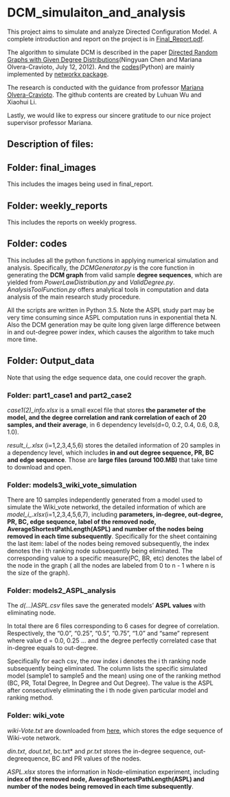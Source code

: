 # DCM_simulaiton_and_analysis

This project aims to simulate and analyze Directed Configuration Model. A complete introduction and report on the project is in [Final_Report.pdf](https://github.com/leahwu/DCM_simulaiton_and_analysis/blob/master/FinalReport.pdf). 

The algorithm to simulate DCM is described in the paper [Directed Random Graphs with Given Degree Distributions]( https://arxiv.org/pdf/1207.2475.pdf)(Ningyuan Chen and Mariana Olvera-Cravioto, July 12, 2012). And the [codes]( https://github.com/leahwu/DCM_simulaiton_and_analysis/tree/master/codes)(Python) are mainly implemented by [networkx package](https://networkx.github.io/documentation/networkx-1.11/).

The research is conducted with the guidance from professor [Mariana Olvera-Cravioto](http://olvera.ieor.berkeley.edu/). The github contents are created by Luhuan Wu and Xiaohui Li. 

Lastly, we would like to express our sincere gratitude to our nice project supervisor professor Mariana.

## Description of files:

## Folder: final_images

This includes the images being used in final_report.

## Folder: weekly_reports

This includes the reports on weekly progress.

## Folder: codes

This includes all the python functions in applying numerical simulation and analysis. Specifically, the *DCMGenerator.py* is the core function in generating the **DCM graph** from valid sample **degree sequences**, which are yielded from *PowerLawDistribution.py* and *ValidDegree.py*. *AnalysisToolFunction.py* offers analytical tools in computation and data analysis of the main research study procedure. 

All the scripts are written in Python 3.5. Note the ASPL study part may be very time consuming since ASPL computation runs in exponential theta N. Also the DCM generation may be quite long given large difference between in and out-degree power index, which causes the algorithm to take much more time. 

## Folder: Output_data

Note that using the edge sequence data, one could recover the graph.

### Folder: part1\_case1 and part2\_case2

*case1(2)_info.xlsx* is a small excel file that stores **the parameter of the model, and the degree correlation and rank correlation of each of 20 samples, and their average**, in 6 dependency levels(d=0, 0.2, 0.4, 0.6, 0.8, 1.0).

*result_i_.xlsx* (i=1,2,3,4,5,6) stores the detailed information of 20 samples in a dependency level, which includes **in and out degree sequence, PR, BC and edge sequence**. Those are **large files (around 100.MB)** that take time to download and open.

### Folder: models3_wiki_vote_simulation

There are 10 samples independently generated from a model used to simulate the Wiki_vote networkd, the detailed information of which are  *model_i_.xlsx*(i=1,2,3,4,5,6,7), including **parameters, in-degree, out-degree, PR, BC, edge sequence, label of the removed node, AverageShortestPathLength(ASPL) and number of the nodes being removed in each time subsequently**. Specifically for the sheet containing the last item: label of the nodes being removed subsequently, the index denotes the i th ranking node subsequently being eliminated. The corresponding value to a specific measure(PC, BR, etc) denotes the label of the node in the graph ( all the nodes are labeled from 0 to n - 1 where n is the size of the graph).

### Folder: models2_ASPL_analysis 

The *d(…)ASPL.csv* files save the generated models’ **ASPL values** with eliminating node.

In total there are 6 files corresponding to 6 cases for degree of correlation. Respectively, the “0.0”, “0.25”, “0.5”, “0.75”, “1.0” and “same” represent where value d = 0.0, 0.25 … and the degree perfectly correlated case that in-degree equals to out-degree.

Specifically for each csv, the row index i denotes the i th ranking node subsequently being eliminated. The column lists the specific simulated model (sample1 to sample5 and the mean) using one of the ranking method (BC, PR, Total Degree, In Degree and Out Degree). The value is the ASPL after consecutively eliminating the i th node given particular model and ranking method.

### Folder: wiki_vote

*wiki-Vote.txt* are downloaded from [here](https://snap.stanford.edu/data/wiki-Vote.html), which stores the edge sequence of Wiki-vote network.

*din.txt*, *dout.txt*, bc.txt* and *pr.txt* stores the in-degree sequence, out-degreequence, BC and PR values of the nodes.

*ASPL.xlsx* stores the information in Node-elimination experiment, including **index of the removed node, AverageShortestPathLength(ASPL) and number of the nodes being removed in each time subsequently**.